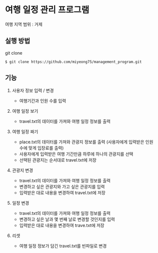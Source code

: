 # 여행 일정 관리 프로그램
여행 지역 범위 : 거제

## 실행 방법

git clone
``` 
$ git clone https://github.com/miyeong75/management_program.git
```

## 기능

1. 사용자 정보 입력 / 변경

      * 여행기간과 인원 수를 입력
      
2. 여행 일정 보기

    * travel.txt의 데이터를 가져와 여행 일정 정보를 출력
    
3. 여행 일정 짜기

    * place.txt의 데이터를 가져와 관광지 정보를 출력 (사용자에게 입력받은 인원 수에 맞게 입장료를 출력)
    * 사용자에게 입력받은 여행 기간만큼 하루에 하나의 관광지를 선택
    * 선택된 관광지는 순서대로 travel.txt에 저장
    
4. 관광지 변경

    * travel.txt의 데이터를 가져와 여행 일정 정보를 출력
    * 변경하고 싶은 관광지와 가고 싶은 관광지를 입력
    * 입력받은 대로 내용을 변경하여 travel.txt에 저장
    
5. 일정 변경

    * travel.txt의 데이터를 가져와 여행 일정 정보를 출력
    * 변경하고 싶은 날과 몇 번째 날로 변경할 것인지를 입력
    * 입력받은 대로 내용을 변경하여 trave.txt에 저장
    
6. 리셋

    * 여행 일정 정보가 담긴 travel.txt를 빈파일로 변경
